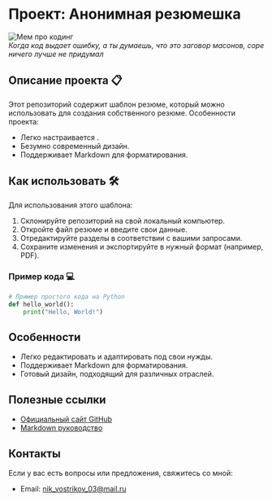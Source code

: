 # Проект: Анонимная резюмешка

![Мем про кодинг](https://media.giphy.com/media/13HgwGsXF0aiGY/giphy.gif)  
*Когда код выдает ошибку, а ты думаешь, что это заговор масонов, соре ничего лучше не придумал*

## Описание проекта 📋
Этот репозиторий содержит шаблон резюме, который можно использовать для создания собственного резюме. Особенности проекта:
- Легко настраивается .
- Безумно современный дизайн.
- Поддерживает Markdown для форматирования.

## Как использовать 🛠️
Для использования этого шаблона:
1. Склонируйте репозиторий на свой локальный компьютер.
2. Откройте файл резюме и введите свои данные.
3. Отредактируйте разделы в соответствии с вашими запросами.
4. Сохраните изменения и экспортируйте в нужный формат (например, PDF).

### Пример кода 💻
```python
# Пример простого кода на Python
def hello_world():
    print("Hello, World!")
```
## Особенности
- Легко редактировать и адаптировать под свои нужды.
- Поддерживает Markdown для форматирования.
- Готовый дизайн, подходящий для различных отраслей.

## Полезные ссылки
- [Официальный сайт GitHub](https://github.com/)
- [Markdown руководство](https://www.markdownguide.org/)

## Контакты
Если у вас есть вопросы или предложения, свяжитесь со мной:
- Email: nik_vostrikov_03@mail.ru
